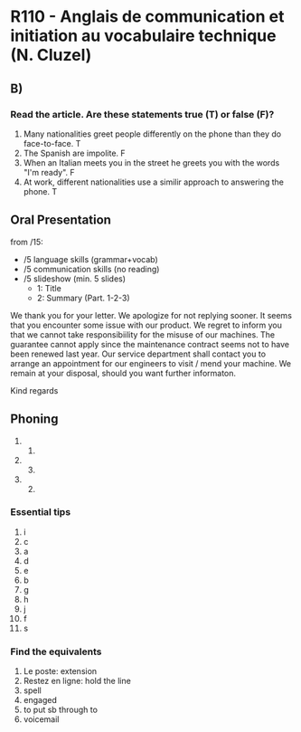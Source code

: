 # R110 - Anglais de communication et initiation au vocabulaire technique (N. Cluzel)

## B)

### Read the article. Are these statements true (T) or false (F)?

1. Many nationalities greet people differently on the phone than they do face-to-face. T
1. The Spanish are impolite. F
1. When an Italian meets you in the street he greets you with the words "I'm ready". F
1. At work, different nationalities use a similir approach to answering the phone. T

## Oral Presentation

from /15:

- /5 language skills (grammar+vocab)
- /5 communication skills (no reading)
- /5 slideshow (min. 5 slides)
  - 1: Title
  - 2: Summary (Part. 1-2-3)

We thank you for your letter. We apologize for not replying sooner. It seems that you encounter some issue with our product.
We regret to inform you that we cannot take responsibiility for the misuse of our machines. The guarantee cannot apply since the maintenance contract seems not to have been renewed last year.
Our service department shall contact you to arrange an appointment for our engineers to visit / mend your machine. We remain at your disposal, should you want further informaton.

Kind regards

## Phoning

1. 1.
2. 3.
3. 2.

### Essential tips

1. i
2. c
3. a
4. d
5. e
6. b
7. g
8. h
9. j
10. f
11. s

### Find the equivalents

1. Le poste: extension
2. Restez en ligne: hold the line
3. spell
4. engaged
5. to put sb through to
6. voicemail
